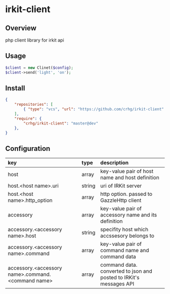 # irkit-client

## Overview
php client library for irkit api

## Usage

```php
$client = new Clinet($config);
$client->send('light', 'on');
```

## Install

```json
{
    "repositories": [
        { "type": "vcs", "url": "https://github.com/crhg/irkit-client" }
    ],
    "require": {
        "crhg/irkit-client": "master@dev"
    },
}
```

## Configuration

| key    | type   | description  |
|:--|:---|:----------|
| host | array | key-value pair of host name and host definition |
| host.\<host name\>.uri | string | uri of IRKit server |
| host.\<host name\>.http_option | array | http option. passed to GazzleHttp client |
| accessory | array | key-value pair of accessory name and its definition |
| accessory.\<accessory name\>.host | string | specifity host which accssesory belongs to |
| accessory.\<accessory name\>.command | array | key-value pair of command name and command data |
| accessory.\<accessory name\>.command.\<command name\> | array | command data. converted to json and posted to IRKit's messages API | 

